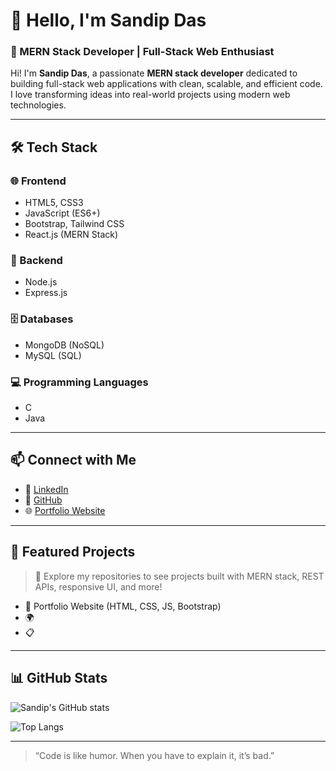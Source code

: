 # 👋 Hello, I'm Sandip Das

### 🚀 MERN Stack Developer | Full-Stack Web Enthusiast

Hi! I'm **Sandip Das**, a passionate **MERN stack developer** dedicated to building full-stack web applications with clean, scalable, and efficient code. I love transforming ideas into real-world projects using modern web technologies.

---

## 🛠️ Tech Stack

### 🌐 Frontend
- HTML5, CSS3  
- JavaScript (ES6+)  
- Bootstrap, Tailwind CSS  
- React.js (MERN Stack)

### 🔧 Backend
- Node.js  
- Express.js  

### 🗄️ Databases
- MongoDB (NoSQL)  
- MySQL (SQL)

### 💻 Programming Languages
- C  
- Java  

---

## 📫 Connect with Me

- 💼 [LinkedIn](www.linkedin.com/in/codewithsandip) 
- 🐙 [GitHub](www.linkedin.com/in/codewithsandip)  
- 🌐 [Portfolio Website]( https://sandipdas.netlify.app) 

---

## 📂 Featured Projects

> 🔨 Explore my repositories to see projects built with MERN stack, REST APIs, responsive UI, and more!

- 🚧 Portfolio Website (HTML, CSS, JS, Bootstrap)  
- 🌍 
- 📋 

---

## 📊 GitHub Stats

![Sandip's GitHub stats](https://github-readme-stats.vercel.app/api?username=Codewith-Sandip&show_icons=true&theme=radical)

![Top Langs](https://github-readme-stats.vercel.app/api/top-langs/?username=Codewith-Sandip&layout=compact&theme=radical)

---

> “Code is like humor. When you have to explain it, it’s bad.”

